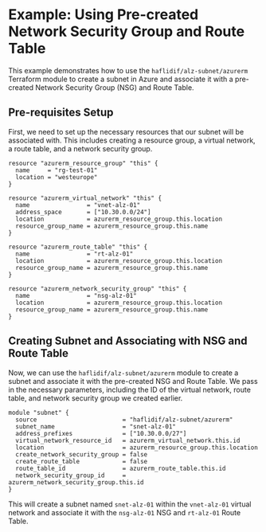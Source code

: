 # Example: Using Pre-created Network Security Group and Route Table

This example demonstrates how to use the `haflidif/alz-subnet/azurerm` Terraform module to create a subnet in Azure and associate it with a pre-created Network Security Group (NSG) and Route Table.

## Pre-requisites Setup

First, we need to set up the necessary resources that our subnet will be associated with. This includes creating a resource group, a virtual network, a route table, and a network security group.

```hcl
resource "azurerm_resource_group" "this" {
  name     = "rg-test-01"
  location = "westeurope"
}

resource "azurerm_virtual_network" "this" {
  name                = "vnet-alz-01"
  address_space       = ["10.30.0.0/24"]
  location            = azurerm_resource_group.this.location
  resource_group_name = azurerm_resource_group.this.name
}

resource "azurerm_route_table" "this" {
  name                = "rt-alz-01"
  location            = azurerm_resource_group.this.location
  resource_group_name = azurerm_resource_group.this.name
}

resource "azurerm_network_security_group" "this" {
  name                = "nsg-alz-01"
  location            = azurerm_resource_group.this.location
  resource_group_name = azurerm_resource_group.this.name
}
```
## Creating Subnet and Associating with NSG and Route Table
Now, we can use the `haflidif/alz-subnet/azurerm` module to create a subnet and associate it with the pre-created NSG and Route Table. We pass in the necessary parameters, including the ID of the virtual network, route table, and network security group we created earlier.
```hcl
module "subnet" {
  source                        = "haflidif/alz-subnet/azurerm"
  subnet_name                   = "snet-alz-01"
  address_prefixes              = ["10.30.0.0/27"]
  virtual_network_resource_id   = azurerm_virtual_network.this.id
  location                      = azurerm_resource_group.this.location
  create_network_security_group = false
  create_route_table            = false
  route_table_id                = azurerm_route_table.this.id
  network_security_group_id     = azurerm_network_security_group.this.id
}
```
This will create a subnet named `snet-alz-01` within the `vnet-alz-01` virtual network and associate it with the `nsg-alz-01` NSG and `rt-alz-01` Route Table.